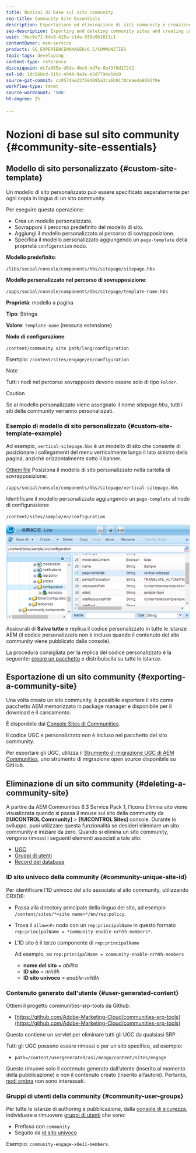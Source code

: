 ```yaml
---
title: Nozioni di base sul sito community
seo-title: Community Site Essentials
description: Esportazione ed eliminazione di siti community e creazione di modelli di sito personalizzati
seo-description: Exporting and deleting community sites and creating custom site templates
uuid: f0ec0e71-64e9-415a-b14a-939a9b1611c1
contentOwner: msm-service
products: SG_EXPERIENCEMANAGER/6.5/COMMUNITIES
topic-tags: developing
content-type: reference
discoiquuid: dc7a085e-d6de-4bc8-bd7e-6b43f8d172d2
exl-id: 1dc568cd-315c-4944-9a3e-e5d7794e5dc0
source-git-commit: cc0574ae22758d095a3ca6b91f0ceae4a8691f0e
workflow-type: tm+mt
source-wordcount: '500'
ht-degree: 2%

---
```


# Nozioni di base sul sito community {#community-site-essentials}

## Modello di sito personalizzato {#custom-site-template}

Un modello di sito personalizzato può essere specificato separatamente per ogni copia in lingua di un sito community.

Per eseguire questa operazione:

* Crea un modello personalizzato.
* Sovrapponi il percorso predefinito del modello di sito.
* Aggiungi il modello personalizzato al percorso di sovrapposizione.
* Specifica il modello personalizzato aggiungendo un `page-template` della proprietà `configuration` nodo.

**Modello predefinito**:

`/libs/social/console/components/hbs/sitepage/sitepage.hbs`

**Modello personalizzato nel percorso di sovrapposizione**:

`/apps/social/console/components/hbs/sitepage/template-name.hbs`

**Proprietà**: modello a pagina

**Tipo**: Stringa

**Valore**: `template-name` (nessuna estensione)

**Nodo di configurazione**:

`/content/community site path/lang/configuration`

Esempio: `/content/sites/engage/en/configuration`

>[!NOTE]
>
>Tutti i nodi nel percorso sovrapposto devono essere solo di tipo `Folder`.

>[!CAUTION]
>
>Se al modello personalizzato viene assegnato il nome *sitepage.hbs*, tutti i siti della community verranno personalizzati.

### Esempio di modello di sito personalizzato {#custom-site-template-example}

Ad esempio, `vertical-sitepage.hbs` è un modello di sito che consente di posizionare i collegamenti del menu verticalmente lungo il lato sinistro della pagina, anziché orizzontalmente sotto il banner.

[Ottieni file](assets/vertical-sitepage.hbs)
Posiziona il modello di sito personalizzato nella cartella di sovrapposizione:

`/apps/social/console/components/hbs/sitepage/vertical-sitepage.hbs`

Identificare il modello personalizzato aggiungendo un `page-template` al nodo di configurazione:

`/content/sites/sample/en/configuration`

![configurazione crxde-siteconfigurazione](assets/crxde-siteconfiguration.png)

Assicurati di **Salva tutto** e replica il codice personalizzato in tutte le istanze AEM (il codice personalizzato non è incluso quando il contenuto del sito community viene pubblicato dalla console).

La procedura consigliata per la replica del codice personalizzato è la seguente: [creare un pacchetto](../../help/sites-administering/package-manager.md#creating-a-new-package) e distribuiscila su tutte le istanze.

## Esportazione di un sito community {#exporting-a-community-site}

Una volta creato un sito community, è possibile esportare il sito come pacchetto AEM memorizzato in package manager e disponibile per il download e il caricamento.

È disponibile dal [Console Sites di Communities](sites-console.md#exporting-the-site).

Il codice UGC e personalizzato non è incluso nel pacchetto del sito community.

Per esportare gli UGC, utilizza il [Strumento di migrazione UGC di AEM Communities](https://github.com/Adobe-Marketing-Cloud/communities-ugc-migration), uno strumento di migrazione open source disponibile su GitHub.

## Eliminazione di un sito community {#deleting-a-community-site}

A partire da AEM Communities 6.3 Service Pack 1, l&#39;icona Elimina sito viene visualizzata quando si passa il mouse sul sito della community da **[!UICONTROL Community]** > **[!UICONTROL Sites]** console. Durante lo sviluppo, puoi utilizzare questa funzionalità se desideri eliminare un sito community e iniziare da zero. Quando si elimina un sito community, vengono rimossi i seguenti elementi associati a tale sito:

* [UGC](#user-generated-content)
* [Gruppi di utenti](#community-user-groups)
* [Record del database](#database-records)

### ID sito univoco della community {#community-unique-site-id}

Per identificare l&#39;ID univoco del sito associato al sito community, utilizzando CRXDE:

* Passa alla directory principale della lingua del sito, ad esempio `/content/sites/*<site name>*/en/rep:policy`.

* Trova il `allow<#>` nodo con un `rep:principalName` in questo formato `rep:principalName = *community-enable-nrh9h-members*`.

* L&#39;ID sito è il terzo componente di `rep:principalName`

   Ad esempio, se `rep:principalName = community-enable-nrh9h-members`

   * **nome del sito** = *abilita*
   * **ID sito** = *nrh9h*
   * **ID sito univoco** = *enable-nrh9h*

### Contenuto generato dall&#39;utente {#user-generated-content}

Ottieni il progetto communities-srp-tools da Github:

* [https://github.com/Adobe-Marketing-Cloud/communities-srp-tools](https://github.com/Adobe-Marketing-Cloud/communities-srp-tools)

Questo contiene un servlet per eliminare tutti gli UGC da qualsiasi SRP.

Tutti gli UGC possono essere rimossi o per un sito specifico, ad esempio:

* `path=/content/usergenerated/asi/mongo/content/sites/engage`

Questo rimuove solo il contenuto generato dall’utente (inserito al momento della pubblicazione) e non il contenuto creato (inserito all’autore). Pertanto, [nodi ombra](srp.md#shadownodes) non sono interessati.

### Gruppi di utenti della community {#community-user-groups}

Per tutte le istanze di authoring e pubblicazione, dalla [console di sicurezza](../../help/sites-administering/security.md), individuare e rimuovere [gruppi di utenti](users.md) che sono:

* Prefisso con `community`
* Seguito da [id sito univoco](#community-unique-site-id)

Esempio: `community-engage-x0e11-members`.
